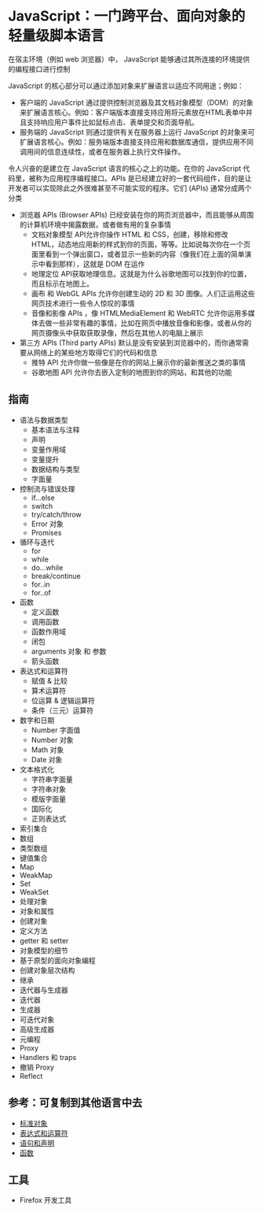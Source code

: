 #   JavaScript：一门跨平台、面向对象的轻量级脚本语言

在宿主环境（例如 web 浏览器）中， JavaScript 能够通过其所连接的环境提供的编程接口进行控制

JavaScript 的核心部分可以通过添加对象来扩展语言以适应不同用途；例如：
-   客户端的 JavaScript 通过提供控制浏览器及其文档对象模型（DOM）的对象来扩展语言核心。例如：客户端版本直接支持应用将元素放在HTML表单中并且支持响应用户事件比如鼠标点击、表单提交和页面导航。
-   服务端的 JavaScript 则通过提供有关在服务器上运行 JavaScript 的对象来可扩展语言核心。例如：服务端版本直接支持应用和数据库通信，提供应用不同调用间的信息连续性，或者在服务器上执行文件操作。

令人兴奋的是建立在 JavaScript 语言的核心之上的功能。在你的 JavaScript 代码里，被称为应用程序编程接口。APIs 是已经建立好的一套代码组件，目的是让开发者可以实现除此之外很难甚至不可能实现的程序。它们 (APIs) 通常分成两个分类
-   浏览器 APIs (Browser APIs) 已经安装在你的网页浏览器中，而且能够从周围的计算机环境中揭露数据，或者做有用的复杂事情
    -   文档对象模型 API允许你操作 HTML 和 CSS，创建，移除和修改 HTML，动态地应用新的样式到你的页面，等等。比如说每次你在一个页面里看到一个弹出窗口，或者显示一些新的内容（像我们在上面的简单演示中看到那样），这就是 DOM 在运作
    -   地理定位 API获取地理信息。这就是为什么谷歌地图可以找到你的位置，而且标示在地图上。
    -   画布 和 WebGL APIs 允许你创建生动的 2D 和 3D 图像。人们正运用这些网页技术进行一些令人惊叹的事情
    -   音像和影像 APIs ，像 HTMLMediaElement 和 WebRTC 允许你运用多媒体去做一些非常有趣的事情，比如在网页中播放音像和影像，或者从你的网页摄像头中获取获取录像，然后在其他人的电脑上展示
-   第三方 APIs (Third party APIs) 默认是没有安装到浏览器中的，而你通常需要从网络上的某些地方取得它们的代码和信息
    -   推特 API 允许你做一些像是在你的网站上展示你的最新推送之类的事情
    -   谷歌地图 API 允许你去嵌入定制的地图到你的网站，和其他的功能


##  指南
-   语法与数据类型
    -   基本语法与注释
    -   声明
    -   变量作用域
    -   变量提升
    -   数据结构与类型
    -   字面量
-   控制流与错误处理
    -   if...else
    -   switch
    -   try/catch/throw
    -   Error 对象
    -   Promises
-   循环与迭代
    -   for
    -   while
    -   do...while
    -   break/continue
    -   for..in
    -   for..of
-   函数
    -   定义函数
    -   调用函数
    -   函数作用域
    -   闭包
    -   arguments 对象 和 参数
    -   箭头函数
-   表达式和运算符
    -   赋值 & 比较
    -   算术运算符
    -   位运算 & 逻辑运算符
    -   条件（三元）运算符
-   数字和日期
    -   Number 字面值
    -   Number 对象
    -   Math 对象
    -   Date 对象
-   文本格式化
    -   字符串字面量
    -   字符串对象
    -   模版字面量
    -   国际化
    -   正则表达式
-   索引集合
   -   数组
   -   类型数组
-   键值集合
   -   Map
   -   WeakMap
   -   Set
   -   WeakSet
-   处理对象
   -   对象和属性
   -   创建对象
   -   定义方法
   -   getter 和 setter
-   对象模型的细节
   -   基于原型的面向对象编程
   -   创建对象层次结构
   -   继承
-   迭代器与生成器
   -   迭代器
   -   生成器
   -   可迭代对象
   -   高级生成器
-   元编程
   -   Proxy
   -   Handlers 和 traps
   -   撤销 Proxy
   -   Reflect

##  参考：可复制到其他语言中去
-   [标准对象](https://developer.mozilla.org/zh-CN/docs/Web/JavaScript/Reference/Global_Objects)
-   [表达式和运算符](https://developer.mozilla.org/zh-CN/docs/Web/JavaScript/Reference/Operators)
-   [语句和声明](https://developer.mozilla.org/zh-CN/docs/Web/JavaScript/Reference/Statements)
-   [函数](https://developer.mozilla.org/zh-CN/docs/Web/JavaScript/Reference/Functions)


##  工具
-   Firefox 开发工具




